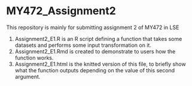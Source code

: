# MY472_Assignment2
This repository is mainly for submitting assignment 2 of MY472 in LSE
1. Assignment2_E1.R is an R script defining a function that takes some datasets and performs some input transformation on it.
2. Assignment2_E1.Rmd is created to demonstrate to users how the function works.
3. Assignment2_E1.html is the knitted version of this file, to briefly show what the function outputs depending on the value of this second argument.
